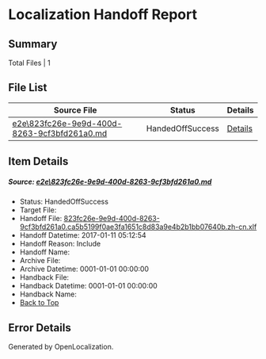 # <a name='report-top'></a> Localization Handoff Report

## Summary
 Total Files | 1

## File List
 Source File | Status | Details 
 ----------- | ------ | ------- 
 [e2e\823fc26e-9e9d-400d-8263-9cf3bfd261a0.md](https://github.com/OpenLocalizationTestOrg/ol-test0/blob/813d6129f8dbf0718484790166074dc96dab9f85/e2e/823fc26e-9e9d-400d-8263-9cf3bfd261a0.md) | HandedOffSuccess | [Details](#27586c05fdb1f41878b30d6d28c20f473b27a6692)

## Item Details
##### <a name='27586c05fdb1f41878b30d6d28c20f473b27a6692'></a> Source: [e2e\823fc26e-9e9d-400d-8263-9cf3bfd261a0.md](https://github.com/OpenLocalizationTestOrg/ol-test0/blob/813d6129f8dbf0718484790166074dc96dab9f85/e2e/823fc26e-9e9d-400d-8263-9cf3bfd261a0.md)
* Status: HandedOffSuccess
* Target File: 
* Handoff File: [823fc26e-9e9d-400d-8263-9cf3bfd261a0.ca5b5199f0ae3fa1651c8d83a9e4b2b1bb07640b.zh-cn.xlf](https://github.com/OpenLocalizationTestOrg/ol-test0-handoff/blob/8115ac5e3baf72555802ccb3fc014384d78dc9b0/ol-handoff/OpenLocalizationTestOrg/ol-test0-zhcn/shujia/ht/823fc26e-9e9d-400d-8263-9cf3bfd261a0.ca5b5199f0ae3fa1651c8d83a9e4b2b1bb07640b.zh-cn.xlf)
* Handoff Datetime: 2017-01-11 05:12:54
* Handoff Reason: Include
* Handoff Name: 
* Archive File: 
* Archive Datetime: 0001-01-01 00:00:00
* Handback File: 
* Handback Datetime: 0001-01-01 00:00:00
* Handback Name: 
* [Back to Top](#report-top)


## Error Details

Generated by OpenLocalization.
